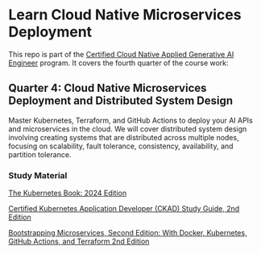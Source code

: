 # Learn Cloud Native Microservices Deployment

This repo is part of the [Certified Cloud Native Applied Generative AI Engineer](https://docs.google.com/document/d/15usu1hkrrRLRjcq_3nCTT-0ljEcgiC44iSdvdqrCprk/edit?usp=sharing) program. It covers the fourth quarter of the course work:

## Quarter 4: Cloud Native Microservices Deployment and Distributed System Design

Master Kubernetes, Terraform, and GitHub Actions to deploy your AI APIs and microservices in the cloud. We will cover distributed system design involving creating systems that are distributed across multiple nodes, focusing on scalability, fault tolerance, consistency, availability, and partition tolerance.

### Study Material

[The Kubernetes Book: 2024 Edition](https://www.amazon.com/Kubernetes-Book-Version-November-2018-ebook/dp/B072TS9ZQZ/ref=sr_1_1)

[Certified Kubernetes Application Developer (CKAD) Study Guide, 2nd Edition](https://www.oreilly.com/library/view/certified-kubernetes-application/9781098152857/)

[Bootstrapping Microservices, Second Edition: With Docker, Kubernetes, GitHub Actions, and Terraform 2nd Edition](https://www.amazon.com/Bootstrapping-Microservices-Second-Kubernetes-Terraform/dp/1633438562/ref=sr_1_1)
